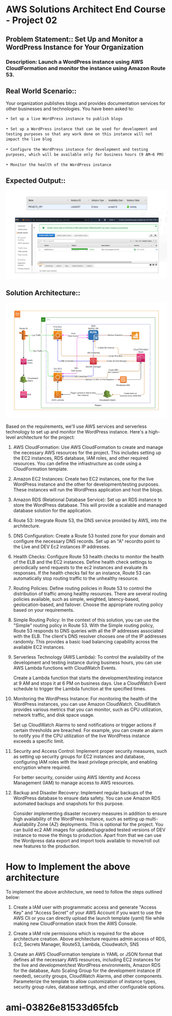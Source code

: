 # AWS Solutions Architect End Course - Project 02

## Problem Statement:: Set Up and Monitor a WordPress Instance for Your Organization

### Description: Launch a WordPress instance using AWS CloudFormation and monitor the instance using Amazon Route 53.

## Real World Scenario:: 
Your organization publishes blogs and provides documentation services for other businesses and technologies. You have been asked to:

    • Set up a live WordPress instance to publish blogs

    • Set up a WordPress instance that can be used for development and testing purposes so that any work done on this instance will not impact the live blog

    • Configure the WordPress instance for development and testing purposes, which will be available only for business hours (9 AM–6 PM)
    
    • Monitor the health of the WordPress instance 

## Expected Output::

![alt text](https://github.com/jangraviren/sac03-project02/blob/main/images/expected-output.png?raw=true)


## Solution Architecture::

![alt text](https://github.com/jangraviren/sac03-project02/blob/main/images/solution-architecture.jpg?raw=true)


Based on the requirements, we'll use AWS services and serverless technology to set up and monitor the WordPress instance. Here's a high-level architecture for the project:

1. AWS CloudFormation:
    Use AWS CloudFormation to create and manage the necessary AWS resources for the project. This includes setting up the EC2 instances, RDS database, IAM roles, and other required resources. You can define the infrastructure as code using a CloudFormation template.

2. Amazon EC2 Instances: 
    Create two EC2 instances, one for the live WordPress instance and the other for development/testing purposes. These instances will run the WordPress application and host the blogs.

3. Amazon RDS (Relational Database Service): 
    Set up an RDS instance to store the WordPress database. This will provide a scalable and managed database solution for the application.

4. Route 53: 
    Integrate Route 53, the DNS service provided by AWS, into the architecture.

5. DNS Configuration: 
    Create a Route 53 hosted zone for your domain and configure the necessary DNS records. Set up an "A" recordto point to the Live and DEV Ec2 instances IP addresses.

6. Health Checks: 
    Configure Route 53 health checks to monitor the health of the ELB and the EC2 instances. Define health check settings to periodically send requests to the ec2 instances and evaluate its responses. If the health checks fail for an instance, Route 53 can automatically stop routing traffic to the unhealthy resource.

13. Routing Policies: 
    Define routing policies in Route 53 to control the distribution of traffic among healthy resources. There are several routing policies available, such as simple, weighted, latency-based, geolocation-based, and failover. Choose the appropriate routing policy based on your requirements.

14. Simple Routing Policy: 
    In the context of this solution, you can use the "Simple" routing policy in Route 53. With the Simple routing policy, Route 53 responds to DNS queries with all the IP addresses associated with the ELB. The client's DNS resolver chooses one of the IP addresses randomly. This provides a basic load balancing capability across the available EC2 instances.

5. Serverless Technology (AWS Lambda):
    To control the availability of the development and testing instance during business hours, you can use AWS Lambda functions with CloudWatch Events. 
    
    Create a Lambda function that starts the development/testing instance at 9 AM and stops it at 6 PM on business days. Use a CloudWatch Event schedule to trigger the Lambda function at the specified times.

6. Monitoring the WordPress Instance:
    For monitoring the health of the WordPress instances, you can use Amazon CloudWatch. CloudWatch provides various metrics that you can monitor, such as CPU utilization, network traffic, and disk space usage.
    
    Set up CloudWatch Alarms to send notifications or trigger actions if certain thresholds are breached. For example, you can create an alarm to notify you if the CPU utilization of the live WordPress instance exceeds a specific limit.

7. Security and Access Control:
    Implement proper security measures, such as setting up security groups for EC2 instances and database, configuring IAM roles with the least privilege principle, and enabling encryption where required.

    For better security, consider using AWS Identity and Access Management (IAM) to manage access to AWS resources.

8. Backup and Disaster Recovery:
    Implement regular backups of the WordPress database to ensure data safety. You can use Amazon RDS automated backups and snapshots for this purpose.

    Consider implementing disaster recovery measures in addition to ensure high availability of the WordPress instance, such as setting up multi-Availability Zone (AZ) deployments. This is optional for the project. You can build ec2 AMI images for updated/upgraded tested versions of DEV instance to move the things to production. Apart from that we can use the Wordpress data export and import tools available to move/roll out new features to the production. 

# How to Implement the above architecture
    
To implement the above architecture, we need to follow the steps outlined below:

1. Create a IAM user with programmatic access and generate "Access Key" and "Access Secret" of your AWS Account if you want to use the AWS Cli or you can directly upload the launch template (yaml) file while making new CloudFormation stack from the AWS Console.

2. Create a IAM role permissions which is required for the above architecture creation. Above architecture requires admin access of RDS, Ec2, Secrets Manager, Route53, Lambda, Cloudwatch, SNS 

3. Create an AWS CloudFormation template in YAML or JSON format that defines all the necessary AWS resources, including EC2 instances for the live and development/test WordPress environments, Amazon RDS for the database, Auto Scaling Group for the development instance (if needed), security groups, CloudWatch Alarms, and other components. Parameterize the template to allow customization of instance types, security group rules, database settings, and other configurable options.

# ami-03826e81533d65fcb